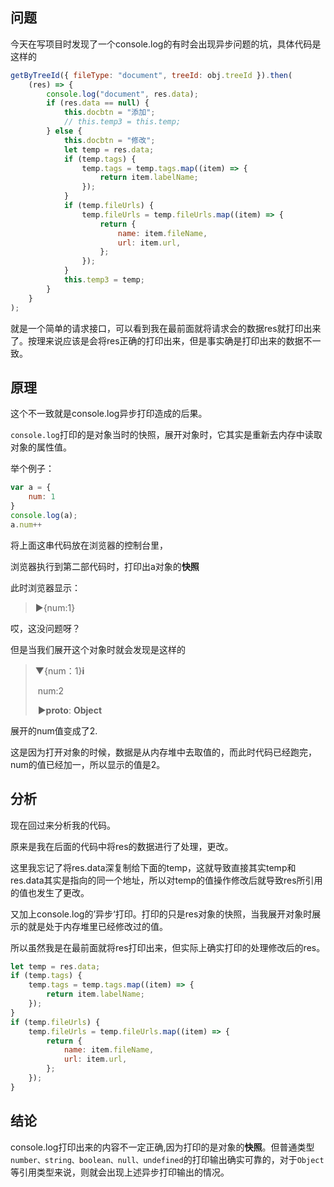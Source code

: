 ## 问题

今天在写项目时发现了一个console.log的有时会出现异步问题的坑，具体代码是这样的

```javascript
getByTreeId({ fileType: "document", treeId: obj.treeId }).then(
    (res) => {
        console.log("document", res.data);
        if (res.data == null) {
            this.docbtn = "添加";
            // this.temp3 = this.temp;
        } else {
            this.docbtn = "修改";
            let temp = res.data;
            if (temp.tags) {
                temp.tags = temp.tags.map((item) => {
                    return item.labelName;
                });
            }
            if (temp.fileUrls) {
                temp.fileUrls = temp.fileUrls.map((item) => {
                    return {
                        name: item.fileName,
                        url: item.url,
                    };
                });
            }
            this.temp3 = temp;
        }
    }
);
```

就是一个简单的请求接口，可以看到我在最前面就将请求会的数据res就打印出来了。按理来说应该是会将res正确的打印出来，但是事实确是打印出来的数据不一致。

## 原理

这个不一致就是console.log异步打印造成的后果。

`console.log`打印的是对象当时的快照，展开对象时，它其实是重新去内存中读取对象的属性值。

举个例子：

```javascript
var a = {
	num: 1
}
console.log(a);
a.num++
```

将上面这串代码放在浏览器的控制台里，

浏览器执行到第二部代码时，打印出a对象的**快照**

此时浏览器显示：

> ▶{num:1}

哎，这没问题呀？

但是当我们展开这个对象时就会发现是这样的

>▼{num：1}**i**
>
>​		num:2
>
>​	▶____proto____: **Object**

展开的num值变成了2.

这是因为打开对象的时候，数据是从内存堆中去取值的，而此时代码已经跑完，num的值已经加一，所以显示的值是2。

## 分析

现在回过来分析我的代码。

原来是我在后面的代码中将res的数据进行了处理，更改。

这里我忘记了将res.data深复制给下面的temp，这就导致直接其实temp和res.data其实是指向的同一个地址，所以对temp的值操作修改后就导致res所引用的值也发生了更改。

又加上console.log的’异步‘打印。打印的只是res对象的快照，当我展开对象时展示的就是处于内存堆里已经修改过的值。

所以虽然我是在最前面就将res打印出来，但实际上确实打印的处理修改后的res。

```javascript
let temp = res.data;
if (temp.tags) {
    temp.tags = temp.tags.map((item) => {
        return item.labelName;
    });
}
if (temp.fileUrls) {
    temp.fileUrls = temp.fileUrls.map((item) => {
        return {
            name: item.fileName,
            url: item.url,
        };
    });
}
```

## 结论

console.log打印出来的内容不一定正确,因为打印的是对象的**快照**。但普通类型`number、string、boolean、null、undefined`的打印输出确实可靠的，对于`Object`等引用类型来说，则就会出现上述异步打印输出的情况。